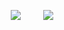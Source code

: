 <p align="center">
  <img src="https://media.giphy.com/media/mcZbOHAdoGQssHHcmd/giphy.gif"> &nbsp; &nbsp; &nbsp; &nbsp; <img src="https://media.giphy.com/media/mcZbOHAdoGQssHHcmd/giphy.gif">
</p>
